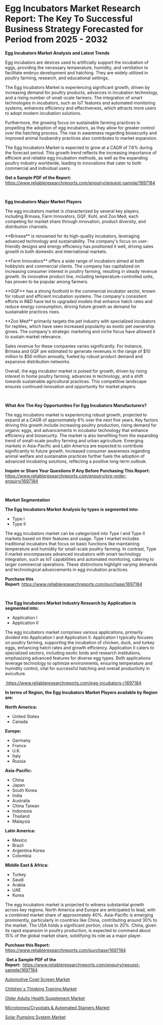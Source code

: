 <p><h1>Egg Incubators Market Research Report: The Key To Successful Business Strategy Forecasted for Period from 2025 - 2032</h1></p><p><strong>Egg Incubators Market Analysis and Latest Trends</strong></p>
<p><p>Egg incubators are devices used to artificially support the incubation of eggs, providing the necessary temperature, humidity, and ventilation to facilitate embryo development and hatching. They are widely utilized in poultry farming, research, and educational settings. </p><p>The Egg Incubators Market is experiencing significant growth, driven by increasing demand for poultry products, advances in incubation technology, and a rising number of small-scale farmers. The integration of smart technologies in incubators, such as IoT features and automated monitoring systems, enhances efficiency and effectiveness, which attracts more users to adopt modern incubation solutions.</p><p>Furthermore, the growing focus on sustainable farming practices is propelling the adoption of egg incubators, as they allow for greater control over the hatching process. The rise in awareness regarding biosecurity and improved animal husbandry practices also contributes to market expansion. </p><p>The Egg Incubators Market is expected to grow at a CAGR of 7.6% during the forecast period. This growth trend reflects the increasing importance of efficient and reliable egg incubation methods, as well as the expanding poultry industry worldwide, leading to innovations that cater to both commercial and individual users.</p></p>
<p><strong>Get a Sample PDF of the Report:&nbsp;</strong> <a href="https://www.reliableresearchreports.com/enquiry/request-sample/1697184?utm_campaign=8&utm_medium=2&utm_source=Github&utm_content=ia&utm_term=27032025&utm_id=egg-incubators">https://www.reliableresearchreports.com/enquiry/request-sample/1697184</a></p>
<p>&nbsp;</p>
<p><strong>Egg Incubators Major Market Players</strong></p>
<p><p>The egg incubators market is characterized by several key players, including Brinsea, Farm Innovators, GQF, Kuhl, and Zoo Med, each competing for market share through innovation, product diversity, and distribution channels.</p><p>**Brinsea** is renowned for its high-quality incubators, leveraging advanced technology and sustainability. The company's focus on user-friendly designs and energy efficiency has positioned it well, driving sales growth in both domestic and international markets.</p><p>**Farm Innovators** offers a wide range of incubators aimed at both hobbyists and commercial clients. The company has capitalized on increasing consumer interest in poultry farming, resulting in steady revenue growth. Its innovative product line, including temperature-controlled units, has proven to be popular among farmers.</p><p>**GQF** has a strong foothold in the commercial incubator sector, known for robust and efficient incubation systems. The company's consistent efforts in R&D have led to upgraded models that enhance hatch rates and reduce energy consumption, driving future growth as demand for sustainable practices rises.</p><p>**Zoo Med** primarily targets the pet industry with specialized incubators for reptiles, which have seen increased popularity as exotic pet ownership grows. The company's strategic marketing and niche focus have allowed it to sustain market relevance.</p><p>Sales revenue for these companies varies significantly. For instance, Brinsea and GQF are estimated to generate revenues in the range of $10 million to $50 million annually, fueled by robust product demand and expansive distribution networks.</p><p>Overall, the egg incubator market is poised for growth, driven by rising interest in home poultry farming, advances in technology, and a shift towards sustainable agricultural practices. This competitive landscape ensures continued innovation and opportunity for market players.</p></p>
<p>&nbsp;</p>
<p><strong>What Are The Key Opportunities For Egg Incubators Manufacturers?</strong></p>
<p><p>The egg incubators market is experiencing robust growth, projected to expand at a CAGR of approximately 6% over the next five years. Key factors driving this growth include increasing poultry production, rising demand for organic eggs, and advancements in incubator technology that enhance efficiency and biosecurity. The market is also benefiting from the expanding trend of small-scale poultry farming and urban agriculture. Emerging markets in Asia-Pacific and Latin America are expected to contribute significantly to future growth. Increased consumer awareness regarding animal welfare and sustainable practices further fuels the adoption of advanced incubating solutions, reflecting a positive long-term outlook.</p></p>
<p><strong>Inquire or Share Your Questions If Any Before Purchasing This Report:</strong> <a href="https://www.reliableresearchreports.com/enquiry/pre-order-enquiry/1697184?utm_campaign=8&utm_medium=2&utm_source=Github&utm_content=ia&utm_term=27032025&utm_id=egg-incubators">https://www.reliableresearchreports.com/enquiry/pre-order-enquiry/1697184</a></p>
<p>&nbsp;</p>
<p><strong>Market Segmentation</strong></p>
<p><strong>The Egg Incubators Market Analysis by types is segmented into:</strong></p>
<p><ul><li>Type I</li><li>Type II</li></ul></p>
<p><p>The egg incubators market can be categorized into Type I and Type II markets based on their features and usage. Type I market includes traditional incubators that focus on basic functions like maintaining temperature and humidity for small-scale poultry farming. In contrast, Type II market encompasses advanced incubators with smart technology integration, such as IoT capabilities and automated monitoring, catering to larger commercial operations. These distinctions highlight varying demands and technological advancements in egg incubation practices.</p></p>
<p><strong>Purchase this Report:&nbsp;</strong><a href="https://www.reliableresearchreports.com/purchase/1697184?utm_campaign=8&utm_medium=2&utm_source=Github&utm_content=ia&utm_term=27032025&utm_id=egg-incubators">https://www.reliableresearchreports.com/purchase/1697184</a></p>
<p>&nbsp;</p>
<p><strong>The Egg Incubators Market Industry Research by Application is segmented into:</strong></p>
<p><ul><li>Application I</li><li>Application II</li></ul></p>
<p><p>The egg incubators market comprises various applications, primarily divided into Application I and Application II. Application I typically focuses on poultry farming, supporting the incubation of chicken, duck, and turkey eggs, enhancing hatch rates and growth efficiency. Application II caters to specialized sectors, including exotic birds and research institutions, emphasizing advanced features for diverse egg types. Both applications leverage technology to optimize environments, ensuring temperature and humidity control, vital for successful hatching and overall productivity in aviculture.</p></p>
<p><a href="https://www.reliableresearchreports.com/egg-incubators-r1697184?utm_campaign=8&utm_medium=2&utm_source=Github&utm_content=ia&utm_term=27032025&utm_id=egg-incubators">&nbsp;https://www.reliableresearchreports.com/egg-incubators-r1697184</a></p>
<p><strong>In terms of Region, the Egg Incubators Market Players available by Region are:</strong></p>
<p>
    <p> <strong> North America: </strong>
        <ul>
            <li>United States</li>
            <li>Canada</li>
        </ul>
        </p> 
    <p> <strong> Europe: </strong>
        <ul>
            <li>Germany</li>
            <li>France</li>
            <li>U.K.</li>
            <li>Italy</li>
            <li>Russia</li>
        </ul>
        </p> 
    <p> <strong> Asia-Pacific: </strong>
        <ul>
            <li>China</li>
            <li>Japan</li>
            <li>South Korea</li>
            <li>India</li>
            <li>Australia</li>
            <li>China Taiwan</li>
            <li>Indonesia</li>
            <li>Thailand</li>
            <li>Malaysia</li>
        </ul>
        </p> 
    <p> <strong> Latin America: </strong>
        <ul>
            <li>Mexico</li>
            <li>Brazil</li>
            <li>Argentina Korea</li>
            <li>Colombia</li>
        </ul>
        </p> 
    <p> <strong> Middle East & Africa: </strong>
        <ul>
            <li>Turkey</li>
            <li>Saudi</li>
            <li>Arabia</li>
            <li>UAE</li>
            <li>Korea</li>
        </ul>
    </p>
    </p>
<p><p>The egg incubators market is projected to witness substantial growth across key regions. North America and Europe are anticipated to lead, with a combined market share of approximately 40%. Asia-Pacific is emerging prominently, particularly in countries like China, contributing around 30% to the market. The USA holds a significant portion, close to 20%. China, given its rapid expansion in poultry production, is expected to command about 15% of the global market share, solidifying its role as a major player.</p></p>
<p><strong>Purchase this Report: </strong><a href="https://www.reliableresearchreports.com/purchase/1697184?utm_campaign=8&utm_medium=2&utm_source=Github&utm_content=ia&utm_term=27032025&utm_id=egg-incubators">https://www.reliableresearchreports.com/purchase/1697184</a></p>
<p>&nbsp;<strong>Get a Sample PDF of the Report:&nbsp;&nbsp;</strong><a href="https://www.reliableresearchreports.com/enquiry/request-sample/1697184?utm_campaign=8&utm_medium=2&utm_source=Github&utm_content=ia&utm_term=27032025&utm_id=egg-incubators">https://www.reliableresearchreports.com/enquiry/request-sample/1697184</a></p>
<p><strong></strong></p>
<p><p><a href="https://github.com/braisykhwezi/Market-Research-Report-List-1/blob/main/automotive-cowl-screen-market.md?utm_campaign=8&utm_medium=2&utm_source=Github&utm_content=ia&utm_term=27032025&utm_id=egg-incubators">Automotive Cowl Screen Market</a></p><p><a href="https://github.com/shpirttangim48/Market-Research-Report-List-1/blob/main/childrens-thinking-training-market.md?utm_campaign=8&utm_medium=2&utm_source=Github&utm_content=ia&utm_term=27032025&utm_id=egg-incubators">Children`s Thinking Training Market</a></p><p><a href="https://github.com/lugnabirue/Market-Research-Report-List-1/blob/main/older-adults-health-supplement-market.md?utm_campaign=8&utm_medium=2&utm_source=Github&utm_content=ia&utm_term=27032025&utm_id=egg-incubators">Older Adults Health Supplement Market</a></p><p><a href="https://github.com/gakpasulgun/Market-Research-Report-List-1/blob/main/microtomescryostats-automated-stainers-market.md?utm_campaign=8&utm_medium=2&utm_source=Github&utm_content=ia&utm_term=27032025&utm_id=egg-incubators">Microtomes/Cryostats & Automated Stainers Market</a></p><p><a href="https://github.com/snelldimkeod/Market-Research-Report-List-1/blob/main/solar-pumping-system-market.md?utm_campaign=8&utm_medium=2&utm_source=Github&utm_content=ia&utm_term=27032025&utm_id=egg-incubators">Solar Pumping System Market</a></p></p>